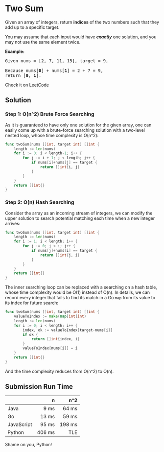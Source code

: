 # Two Sum

Given an array of integers, return __indices__ of the two numbers such that they add up to a specific target.

You may assume that each input would have <b><i>exactly</i></b> one solution, and you may not use the same element twice.

__Example:__

<pre>
Given nums = [2, 7, 11, 15], target = 9,

Because nums[<b>0</b>] + nums[<b>1</b>] = 2 + 7 = 9,
return [<b>0</b>, <b>1</b>].
</pre>

Check it on [LeetCode](https://leetcode.com/problems/two-sum/)

## Solution

### Step 1: O(n^2) Brute Force Searching

As it is guaranteed to have only one solution for the given array, one can easily come up with a brute-force searching solution
with a two-level nested loop, whose time complexity is O(n^2):

```go
func twoSum(nums []int, target int) []int {
	length := len(nums)
	for i := 0; i < length-1; i++ {
		for j := i + 1; j < length; j++ {
			if nums[i]+nums[j] == target {
				return []int{i, j}
			}
		}
	}
	return []int{}
}
```

### Step 2: O(n) Hash Searching

Consider the array as an incoming stream of integers, we can modify the upper solution to search potential matching each time
when a new integer arrives:

```go
func twoSum(nums []int, target int) []int {
	length := len(nums)
	for i := 1; i < length; i++ {
		for j := 0; j < i; j++ {
			if nums[j]+nums[i] == target {
				return []int{j, i}
			}
		}
	}
	return []int{}
}
```

The inner searching loop can be replaced with a searching on a hash table, whose time complexity would be O(1) instead of O(n).
In details, we can record every integer that fails to find its match in a Go `map` from its value to its index for future search:

```go
func twoSum(nums []int, target int) []int {
	valueToIndex := make(map[int]int)
	length := len(nums)
	for i := 0; i < length; i++ {
		index, ok := valueToIndex[target-nums[i]]
		if ok {
			return []int{index, i}
		}
		valueToIndex[nums[i]] = i
	}
	return []int{}
}
```

And the time complexity reduces from O(n^2) to O(n).

## Submission Run Time

|  | n | n^2 |
| --- | ---: | ---: |
| Java | 9 ms | 64 ms |
| Go | 13 ms | 59 ms |
| JavaScript | 95 ms | 198 ms |
| Python | 406 ms | TLE |

Shame on you, Python!
